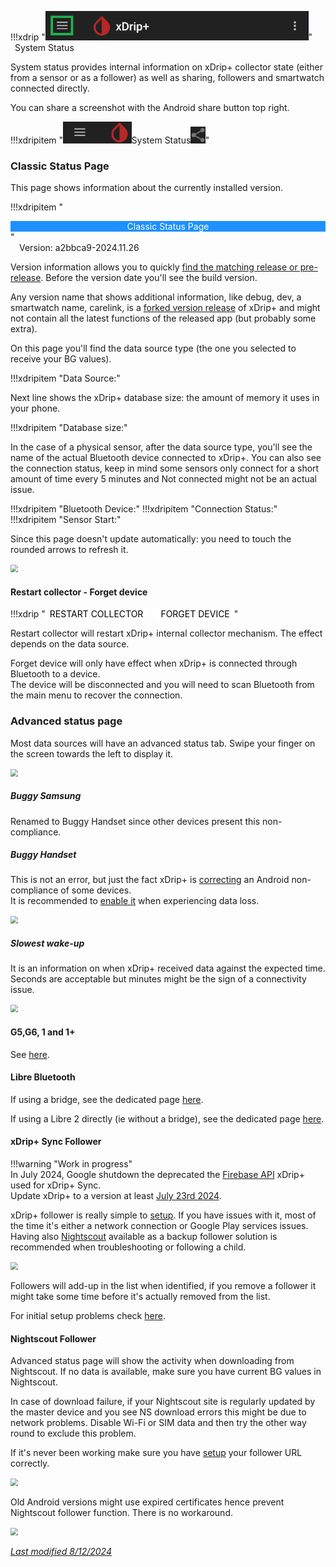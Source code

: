 !!!xdrip "<img src="../../images/hamburger_menu.png" style="zoom:75%;" />"  
    &ensp;System Status

System status provides internal information on xDrip+ collector state (either from a sensor or as a follower) as well as sharing, followers and smartwatch connected directly.

You can share a screenshot with the Android share button top right.

!!!xdripitem "<img src="../../images/BDM.png" style="zoom:75%;" />System Status<span class='symbol'><img src="../../images/Share.png" style="zoom:75%;" /></span>"

### Classic Status Page

This page shows information about the currently installed version.

!!!xdripitem "<div style="background-color: DodgerBlue; color: white; text-align: center;">  &emsp;Classic Status Page&emsp;</div>"  
    &emsp;Version: a2bbca9-2024.11.26

Version information allows you to quickly [find the matching release or pre-release](https://github.com/NightscoutFoundation/xDrip/releases). Before the version date you'll see the build version.

Any version name that shows additional information, like debug, dev, a smartwatch name, carelink, is a [forked version release](../../install/download/#forked-versions) of xDrip+ and might not contain all the latest functions of the released app (but probably some extra).

On this page you'll find the data source type (the one you selected to receive your BG values).

!!!xdripitem "Data Source:"

Next line shows the xDrip+ database size: the amount of memory it uses in your phone.

!!!xdripitem "Database size:"

In the case of a physical sensor, after the data source type, you'll see the name of the actual Bluetooth device connected to xDrip+. You can also see the connection status, keep in mind some sensors only connect for a short amount of time every 5 minutes and Not connected might not be an actual issue.

!!!xdripitem "Bluetooth Device:" 
!!!xdripitem "Connection Status:"
!!!xdripitem "Sensor Start:"

Since this page doesn't update automatically: you need to touch the rounded arrows to refresh it.

<img src="../images/M-SS-CS2.png" style="zoom:75%;" />

#### Restart collector - Forget device

!!!xdrip "<span style="background-color: white; color: black;">&ensp;RESTART COLLECTOR&ensp;</span>&emsp;<span style="background-color: white; color: black;">&ensp;FORGET DEVICE&ensp;</span>"

Restart collector will restart xDrip+ internal collector mechanism. The effect depends on the data source.

Forget device will only have effect when xDrip+ is connected through Bluetooth to a device.  
The device will be disconnected and you will need to scan Bluetooth from the main menu to recover the connection.

### Advanced status page

Most data sources will have an advanced status tab. Swipe your finger on the screen towards the left to display it.

<img src="../images/M-SS.png" style="zoom:75%;" />

##### Buggy Samsung

Renamed to Buggy Handset since other devices present this non-compliance.

##### Buggy Handset

This is not an error, but just the fact xDrip+ is [correcting](https://github.com/NightscoutFoundation/xDrip/issues/435) an Android non-compliance of some devices.  
It is recommended to [enable it](../../use/misc/#wake-workarounds) when experiencing data loss.

<img src="../images/M-SS-CSBSsg.png" style="zoom:75%;" />

##### Slowest wake-up

It is an information on when xDrip+ received data against the expected time. Seconds are acceptable but minutes might be the sign of a connectivity issue.

<img src="../images/M-SS-CSWU.png" style="zoom:75%;" />

#### G5,G6, 1 and 1+ 

See [here](https://navid200.github.io/xDrip/docs/Connectivity-troubleshoot.html).

#### Libre Bluetooth

If using a bridge, see the dedicated page [here](../librebridge).

If using a Libre 2 directly (ie without a bridge), see the dedicated page [here](../libre2direct).

#### xDrip+ Sync Follower

!!!warning "Work in progress"  
    In July 2024, Google shutdown the deprecated the [Firebase API](https://firebase.google.com/docs/cloud-messaging/migrate-v1) xDrip+ used for xDrip+ Sync.  
    Update xDrip+ to a version at least [July 23rd 2024](https://github.com/NightscoutFoundation/xDrip/releases/tag/2024.07.23).

xDrip+ follower is really simple to [setup](../../use/syncsetup). If you have issues with it, most of the time it's either a network connection or Google Play services issues.  
Having also [Nightscout](https://nightscout.github.io/) available as a backup follower solution is recommended when troubleshooting or following a child.

<img src="../images/M-SS-xF.png" style="zoom:75%;" />

Followers will add-up in the list when identified, if you remove a follower it might take some time before it's actually removed from the list.

For initial setup problems check [here](../../install/xdripfollower/).

#### Nightscout Follower

Advanced status page will show the activity when downloading from Nightscout. If no data is available, make sure you have current BG values in Nightscout.

In case of download failure, if your Nightscout site is regularly updated by the master device and you see NS download errors this might be due to network problems. Disable Wi-Fi or SIM data and then try the other way round to exclude this problem.

If it's never been working make sure you have [setup](../../install/nightscoutfollower) your follower URL correctly.

<img src="../images/M-SS-NF.png" style="zoom:75%;" />

Old Android versions might use expired certificates hence prevent Nightscout follower function. There is no workaround.

<img src="../images/M-SS-NFcert.png" style="zoom:75%;" />

</br>

[*Last modified 8/12/2024*](https://github.com/NightscoutFoundation/xDrip/releases/tag/2024.11.26)